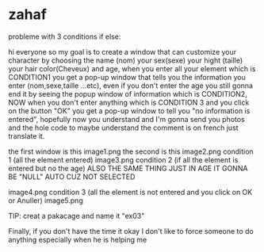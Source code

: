 # zahaf
probleme with 3 conditions if else:


hi everyone so my goal is to create a window that can customize your character by choosing the name (nom)  your sex(sexe) your hight (taille) your hair color(Cheveux) and age,
when you enter all your element which is CONDITION1 you get a pop-up window that tells you the information you enter (nom,sexe,taille ...etc), even if you don't enter the age you still gonna end it by seeing the popup window of information which is CONDITION2, NOW when you don't enter anything which is CONDITION 3 and you click on the button "OK" you get a pop-up window to tell you "no information is entered", hopefully now you understand and I'm gonna send you photos and the hole code to maybe understand the comment is on french just translate it.

the first window is this
image1.png
the second is this
image2.png
condition 1 (all the element entered)
image3.png
condition 2 (if all the element is entered but no the age) ALSO THE SAME THING JUST IN AGE IT GONNA BE "NULL" AUTO CUZ NOT SELECTED
 
image4.png
condition 3 (all the element is not entered and you click on OK or Anuller)
image5.png


TIP: creat a pakacage and name it "ex03"


Finally, if you don't have the time it okay I don't like to force someone to do anything especially when he is helping me
